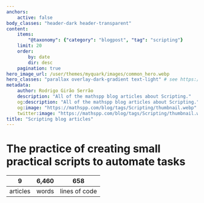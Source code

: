 ```yaml
---
anchors:
    active: false
body_classes: "header-dark header-transparent"
content:
    items:
        "@taxonomy": {"category": "blogpost", "tag": "scripting"}
    limit: 20
    order:
        by: date
        dir: desc
    pagination: true
hero_image_url: /user/themes/myquark/images/common_hero.webp
hero_classes: "parallax overlay-dark-gradient text-light" # see https://demo.getgrav.org/blog-skeleton/blog/hero-classes
metadata:
    author: Rodrigo Girão Serrão
    description: "All of the mathspp blog articles about Scripting."
    og:description: "All of the mathspp blog articles about Scripting."
    og:image: "https://mathspp.com/blog/tags/Scripting/thumbnail.webp"
    twitter:image: "https://mathspp.com/blog/tags/Scripting/thumbnail.webp"
title: "Scripting blog articles"
---
```



# The practice of creating small practical scripts to automate tasks


<table class="stats-table">
    <thead>
        <tr>
            <th style="text-align: center;">9</th>
            <th style="text-align: center;">6,460</th>
            <th style="text-align: center;">658</th>
        </tr>
    </thead>
    <tbody>
        <tr>
            <td style="text-align: center;">articles</td>
            <td style="text-align: center;">words</td>
            <td style="text-align: center;">lines of code</td>
        </tr>
    </tbody>
</table>